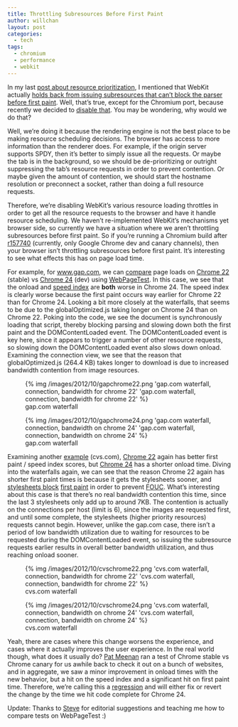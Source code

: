 ```yaml
---
title: Throttling Subresources Before First Paint
author: willchan
layout: post
categories:
  - tech
tags:
  - chromium
  - performance
  - webkit
---
```

In my last [post about resource prioritization][1], I mentioned that WebKit actually [holds back from issuing subresources that can’t block the parser before first paint][2]. Well, that’s true, except for the Chromium port, because recently we decided to [disable that][3]. You may be wondering, why would we do that?

 [1]: https://insouciant.org/tech/resource-prioritization-in-chromium/
 [2]: http://trac.webkit.org/browser/trunk/Source/WebCore/loader/cache/CachedResourceLoader.cpp?rev=129070#L743
 [3]: http://trac.webkit.org/changeset/129070

Well, we’re doing it because the rendering engine is not the best place to be making resource scheduling decisions. The browser has access to more information than the renderer does. For example, if the origin server supports SPDY, then it’s better to simply issue all the requests. Or maybe the tab is in the background, so we should be de-prioritizing or outright suppressing the tab’s resource requests in order to prevent contention. Or maybe given the amount of contention, we should start the hostname resolution or preconnect a socket, rather than doing a full resource requests.

Therefore, we’re disabling WebKit’s various resource loading throttles in order to get all the resource requests to the browser and have it handle resource scheduling. We haven’t re-implemented WebKit’s mechanisms yet browser side, so currently we have a situation where we aren’t throttling subresources before first paint. So if you’re running a Chromium build after [r157740][4] (currently, only Google Chrome dev and canary channels), then your browser isn’t throttling subresources before first paint. It’s interesting to see what effects this has on page load time.

 [4]: http://src.chromium.org/viewvc/chrome?view=rev&revision=157740

For example, for www.gap.com, we can [compare][5] page loads on [Chrome 22][6] (stable) vs [Chrome 24][7] (dev) using [WebPageTest][8]. In this case, we see that the onload and [speed index][9] are **both** worse in Chrome 24. The speed index is clearly worse because the first paint occurs way earlier for Chrome 22 than for Chrome 24. Looking a bit more closely at the waterfalls, that seems to be due to the globalOptimized.js taking longer on Chrome 24 than on Chrome 22. Poking into the code, we see the document is synchronously loading that script, thereby blocking parsing and slowing down both the first paint and the DOMContentLoaded event. The DOMContentLoaded event is key here, since it appears to trigger a number of other resource requests, so slowing down the DOMContentLoaded event also slows down onload. Examining the connection view, we see that the reason that globalOptimized.js (264.4 KB) takes longer to download is due to increased bandwidth contention from image resources.

 [5]: http://www.webpagetest.org/video/compare.php?tests=121020_83_BF0,121020_1C_BF5
 [6]: http://www.webpagetest.org/result/121020_83_BF0/
 [7]: http://www.webpagetest.org/result/121020_1C_BF5/
 [8]: http://webpagetest.org
 [9]: https://sites.google.com/a/webpagetest.org/docs/using-webpagetest/metrics/speed-index

<figure>
{% img /images/2012/10/gapchrome22.png 'gap.com waterfall, connection, bandwidth for chrome 22' 'gap.com waterfall, connection, bandwidth for chrome 22' %}
<figcaption>gap.com waterfall</figcaption>
</figure>
<figure>
{% img /images/2012/10/gapchrome24.png 'gap.com waterfall, connection, bandwidth on chrome 24' 'gap.com waterfall, connection, bandwidth on chrome 24' %}
<figcaption>gap.com waterfall</figcaption>
</figure>

Examining another [example][10] (cvs.com), [Chrome 22][11] again has better first paint / speed index scores, but [Chrome 24][12] has a shorter onload time. Diving into the waterfalls again, we can see that the reason Chrome 22 again has shorter first paint times is because it gets the stylesheets sooner, and [stylesheets block][13] [first paint][14] in order to prevent [FOUC][15]. What’s interesting about this case is that there’s no real bandwidth contention this time, since the last 3 stylesheets only add up to around 7KB. The contention is actually on the connections per host (limit is 6), since the images are requested first, and until some complete, the stylesheets (higher priority resources) requests cannot begin. However, unlike the gap.com case, there isn’t a period of low bandwidth utilization due to waiting for resources to be requested during the DOMContentLoaded event, so issuing the subresource requests earlier results in overall better bandwidth utilization, and thus reaching onload sooner.

 [10]: http://www.webpagetest.org/video/compare.php?tests=121021_W3_19D,121021_EA_19E
 [11]: http://www.webpagetest.org/result/121021_W3_19D/
 [12]: http://www.webpagetest.org/result/121021_EA_19E/
 [13]: https://code.google.com/searchframe#OAMlx_jo-ck/src/third_party/WebKit/Source/WebCore/rendering/RenderBlock.cpp&exact_package=chromium&ct=rc&cd=2&q=fouc&l=2921
 [14]: https://code.google.com/searchframe#OAMlx_jo-ck/src/third_party/WebKit/Source/WebCore/rendering/RenderLayer.cpp&exact_package=chromium&ct=rc&cd=3&q=fouc&l=3005
 [15]: http://en.wikipedia.org/wiki/Flash_of_unstyled_content

<figure>
{% img /images/2012/10/cvschrome22.png 'cvs.com waterfall, connection, bandwidth for chrome 22' 'cvs.com waterfall, connection, bandwidth for chrome 22' %}
<figcaption>cvs.com waterfall</figcaption>
</figure>
<figure>
{% img /images/2012/10/cvschrome24.png 'cvs.com waterfall, connection, bandwidth on chrome 24' 'cvs.com waterfall, connection, bandwidth on chrome 24' %}
<figcaption>cvs.com waterfall</figcaption>
</figure>

Yeah, there are cases where this change worsens the experience, and cases where it actually improves the user experience. In the real world though, what does it usually do? [Pat Meenan][16] ran a test of Chrome stable vs Chrome canary for us awhile back to check it out on a bunch of websites, and in aggregate, we saw a minor improvement in onload times with the new behavior, but a hit on the speed index and a significant hit on first paint time. Therefore, we’re calling this a [regression][17] and will either fix or revert the change by the time we hit code complete for Chrome 24.

 [16]: https://twitter.com/patmeenan
 [17]: https://code.google.com/p/chromium/issues/detail?id=157763

Update: Thanks to [Steve][18] for editorial suggestions and teaching me how to compare tests on WebPageTest :)

 [18]: https://twitter.com/souders
